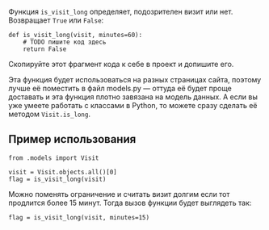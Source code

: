 Функция `is_visit_long` определяет, подозрителен визит или нет. Возвращает `True` или `False`:

```python3
def is_visit_long(visit, minutes=60):
    # TODO пишите код здесь
    return False
```

Скопируйте этот фрагмент кода к себе в проект и допишите его.

Эта функция будет использоваться на разных страницах сайта, поэтому лучше её поместить в файл models.py — оттуда её будет проще доставать и эта функция плотно завязана на модель данных. А если вы уже умеете работать с классами в Python, то можете сразу сделать её методом `Visit.is_long`.

## Пример использования

```python3
from .models import Visit

visit = Visit.objects.all()[0]
flag = is_visit_long(visit)
```

Можно поменять ограничение и считать визит долгим если тот продлится более 15 минут. Тогда вызов функции будет выглядеть так:

```python3
flag = is_visit_long(visit, minutes=15)
```
